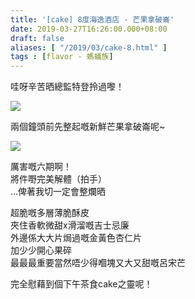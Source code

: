 ```yaml
---
title: '[cake] 8度海逸酒店 - 芒果拿破崙'
date: 2019-03-27T16:26:00.000+08:00
draft: false
aliases: [ "/2019/03/cake-8.html" ]
tags : [flavor - 螞蟻族]
---
```


哇呀辛苦晒總監特登拎過嚟！  

![](/images/harbour8napoleon.jpg)

兩個鐘頭前先整起嘅新鮮芒果拿破崙呢~  

![](/images/harbour8napoleon1.jpg)

厲害嘅六期啊！  
將件嘢完美解體（拍手）  
…俾著我切一定會整爛晒  
  
超脆嘅多層薄脆酥皮  
夾住香軟微甜x滑溜嘅吉士忌廉  
外邊係大大片焗過嘅金黃色杏仁片  
加少少開心果碎  
最最最重要當然唔少得嗰塊又大又甜嘅呂宋芒  
  
完全慰藉到個下午茶食cake之靈呢！